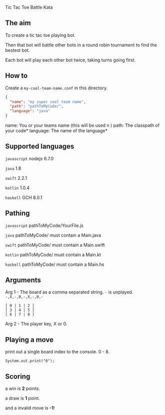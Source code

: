 Tic Tac Toe Battle Kata

## The aim

To create a tic tac toe playing bot.

Then that bot will battle other bots in a round robin tournament to find the bestest bot.

Each bot will play each other bot twice, taking turns going first.

## How to

Create a `my-cool-team-name.conf` in this directory.

```json
{
  "name": "my super cool team name",
  "path": "pathToMyCode/",
  "language": "java"
}
```

name: You or your teams name (this will be used n )
path: The classpath of your code*
language: The name of the language*

## Supported languages

`javascript` nodejs 6.7.0

`java` 1.8

`swift` 2.2.1

`kotlin` 1.0.4

`haskell` GCH 8.0.1

## Pathing

`javascript` pathToMyCode/YourFile.js

`java` pathToMyCode/  must contain a Main.java

`swift` pathToMyCode/  must contain a Main.swift

`kotlin` pathToMyCode/  must contain a Main.kt

`haskell` pathToMyCode/  must contain a Main.hs


## Arguments

Arg 1 - The board as a comma separated string. `-` is unplayed.
`-,X,-,0,-,X,-,0,-`

```
[ 0 | 1 | 2 ]
[ 3 | 4 | 5 ]
[ 6 | 7 | 8 ]
```

Arg 2 - The player key, X or 0.


## Playing a move

print out a single board index to the console. 0 - 8.

```
System.out.print("0");
```

## Scoring

a win is **2** points.

a draw is **1** point.

and a invalid move is **-1**!
